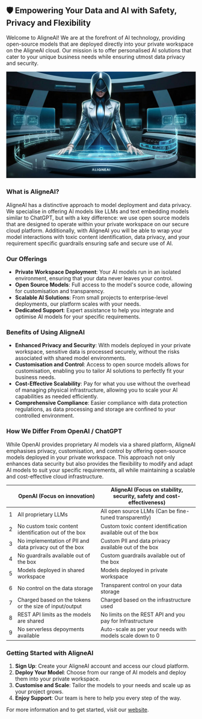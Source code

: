 ## 🛡 **Empowering Your Data and AI with Safety, Privacy and Flexibility**

Welcome to AligneAI! We are at the forefront of AI technology, providing open-source models that are deployed directly into your private workspace on the AligneAI cloud. Our mission is to offer personalised AI solutions that cater to your unique business needs while ensuring utmost data privacy and security.

![AligneAI](/profile/aligneai.jpg)


### **What is AligneAI?**

AligneAI has a distinctive approach to model deployment and data privacy. We specialise in offering AI models like LLMs and text embedding models similar to ChatGPT, but with a key difference: we use open source models that are designed to operate within your private workspace on our secure cloud platform. Additionally, with AligneAI you will be able to wrap your model interactions with toxic content identification, data privacy, and your requirement specific guardrails ensuring safe and secure use of AI.

### **Our Offerings**

- **Private Workspace Deployment**: Your AI models run in an isolated environment, ensuring that your data never leaves your control.
- **Open Source Models**: Full access to the model's source code, allowing for customisation and transparency.
- **Scalable AI Solutions**: From small projects to enterprise-level deployments, our platform scales with your needs.
- **Dedicated Support**: Expert assistance to help you integrate and optimise AI models for your specific requirements.

### **Benefits of Using AligneAI**

- **Enhanced Privacy and Security**: With models deployed in your private workspace, sensitive data is processed securely, without the risks associated with shared model environments.
- **Customisation and Control**: Access to open source models allows for customisation, enabling you to tailor AI solutions to perfectly fit your business needs.
- **Cost-Effective Scalability**: Pay for what you use without the overhead of managing physical infrastructure, allowing you to scale your AI capabilities as needed efficiently.
- **Comprehensive Compliance**: Easier compliance with data protection regulations, as data processing and storage are confined to your controlled environment.

### **How We Differ From OpenAI / ChatGPT**

While OpenAI provides proprietary AI models via a shared platform, AligneAI emphasises privacy, customisation, and control by offering open-source models deployed in your private workspace. This approach not only enhances data security but also provides the flexibility to modify and adapt AI models to suit your specific requirements, all while maintaining a scalable and cost-effective cloud infrastructure.

|   | OpenAI (Focus on innovation) | AligneAI (Focus on stability, security, safety and cost-effectiveness) |
|---|-------------------------------|--------------------------------------------------------------------|
| 1 | All proprietary LLMs          | All open source LLMs (Can be fine-tuned transparently)              |
| 2 | No custom toxic content identification out of the box | Custom toxic content identification available out of the box |
| 3 | No implementation of PII and data privacy out of the box | Custom PII and data privacy available out of the box |
| 4 | No guardrails available out of the box | Custom guardrails available out of the box |
| 5 | Models deployed in shared workspace | Models deployed in private workspace |
| 6 | No control on the data storage | Transparent control on your data storage |
| 7 | Charged based on the tokens or the size of input/output | Charged based on the infrastructure used |
| 8 | REST API limits as the models are shared | No limits on the REST API and you pay for Infrastructure |
| 9 | No serverless depoyments available | Auto-scale as per your needs with models scale down to 0 |


### **Getting Started with AligneAI**

1. **Sign Up**: Create your AligneAI account and access our cloud platform.
2. **Deploy Your Model**: Choose from our range of AI models and deploy them into your private workspace.
3. **Customise and Scale**: Tailor the models to your needs and scale up as your project grows.
4. **Enjoy Support**: Our team is here to help you every step of the way.

For more information and to get started, visit our [website](https://www.aligne.ai).